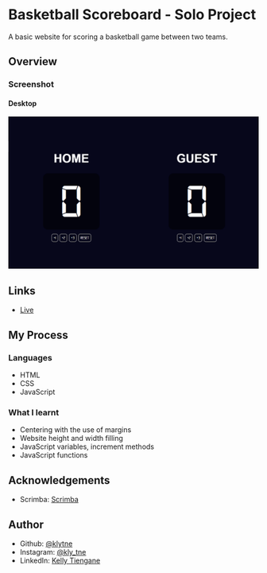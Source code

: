 # Basketball Scoreboard - Solo Project

A basic website for scoring a basketball game between two teams.

<h2>Overview</h2>
<h3>Screenshot</h3>
<h4>Desktop</h4>

<img src="images/desktop.png">

<h2>Links</h2>
<ul>
  <li><a href="#">Live</a></li>
</ul>

<h2>My Process</h2>
<h3>Languages</h3>
<ul>
  <li>HTML</li>
  <li>CSS</li>
  <li>JavaScript</li>
</ul>

<h3>What I learnt</h3>
<ul>
  <li>Centering with the use of margins</li>
  <li>Website height and width filling</li>
  <li>JavaScript variables, increment methods</li>
  <li>JavaScript functions</li>
</ul>

<h2>Acknowledgements</h2>
<ul>
  <li>Scrimba: <a href="https://scrimba.com">Scrimba</a></li>
</ul>

<h2>Author</h2>
<ul>
  <li>Github: <a href="https://github.com/klytne">@klytne</a></li>
  <li>Instagram: <a href="https://www.instagram.com/kly.tne/">@kly_tne</a></li>
  <li>LinkedIn: <a href="https://www.linkedin.com/in/kelly-tiengane-4b72572a6/">Kelly Tiengane</li>
</ul>

 
